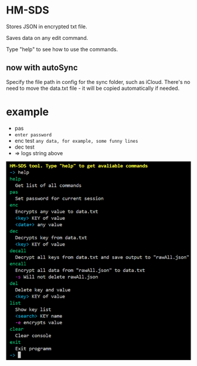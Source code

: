 # HM-SDS

Stores JSON in encrypted txt file.

Saves data on any edit command.

Type "help" to see how to use the commands.

## now with autoSync

Specify the file path in config for the sync folder, such as iCloud. There's no need to move the data.txt file - it will be copied automatically if needed.

# example

- pas
- `enter password`
- enc test `any data, for example, some funny lines`
- dec test
- => logs string above

<img src="https://github.com/happy-mama/HM-SDS/blob/main/image.png?raw=true" />
